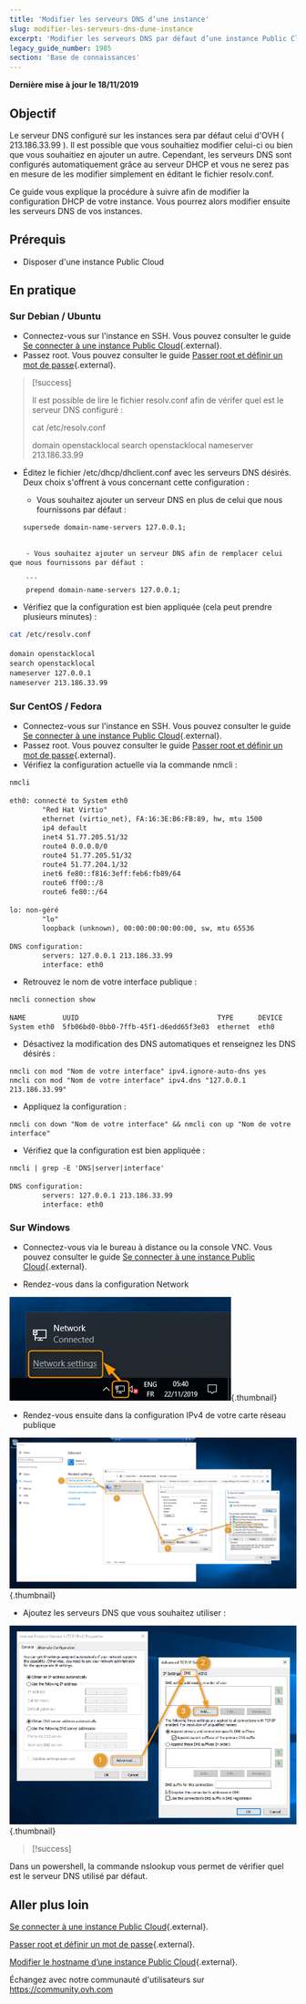 ```yaml
---
title: 'Modifier les serveurs DNS d’une instance'
slug: modifier-les-serveurs-dns-dune-instance
excerpt: 'Modifier les serveurs DNS par défaut d’une instance Public Cloud'
legacy_guide_number: 1985
section: 'Base de connaissances'
---
```


**Dernière mise à jour le 18/11/2019**

## Objectif

Le serveur DNS configuré sur les instances sera par défaut celui d'OVH ( 213.186.33.99 ). Il est possible que vous souhaitiez modifier celui-ci ou bien que vous souhaitiez en ajouter un autre. Cependant, les serveurs DNS sont configurés automatiquement grâce au serveur DHCP et vous ne serez pas en mesure de les modifier simplement en éditant le fichier resolv.conf.

Ce guide vous explique la procédure à suivre afin de modifier la configuration DHCP de votre instance. Vous pourrez alors  modifier ensuite les serveurs DNS de vos instances.


## Prérequis
- Disposer d'une instance Public Cloud

## En pratique

### Sur Debian / Ubuntu

- Connectez-vous sur l'instance en SSH. Vous pouvez consulter le guide [Se connecter à une instance Public Cloud](https://docs.ovh.com/fr/public-cloud/premiere-connexion/){.external}.
- Passez root. Vous pouvez consulter le guide [Passer root et définir un mot de passe](https://docs.ovh.com/fr/public-cloud/passer-root-et-definir-un-mot-de-passe/){.external}.

> [!success]
>
> Il est possible de lire le fichier  resolv.conf  afin de vérifer quel est le serveur DNS configuré :
> 
> cat /etc/resolv.conf
> 
> 
> domain openstacklocal
> search openstacklocal
> nameserver 213.186.33.99
>

- Éditez le fichier /etc/dhcp/dhclient.conf avec les serveurs DNS désirés.
Deux choix s'offrent à vous concernant cette configuration :

    - Vous souhaitez ajouter un serveur DNS en plus de celui que nous fournissons par défaut :
  
    ```
    supersede domain-name-servers 127.0.0.1;
```
    
    - Vous souhaitez ajouter un serveur DNS afin de remplacer celui que nous fournissons par défaut :
    
    ```
    prepend domain-name-servers 127.0.0.1;
```
 
- Vérifiez que la configuration est bien appliquée (cela peut prendre plusieurs minutes) :

```bash
cat /etc/resolv.conf

domain openstacklocal
search openstacklocal
nameserver 127.0.0.1
nameserver 213.186.33.99
```

### Sur CentOS / Fedora

- Connectez-vous sur l'instance en SSH. Vous pouvez consulter le guide [Se connecter à une instance Public Cloud](https://docs.ovh.com/fr/public-cloud/premiere-connexion/){.external}.
- Passez root. Vous pouvez consulter le guide [Passer root et définir un mot de passe](https://docs.ovh.com/fr/public-cloud/passer-root-et-definir-un-mot-de-passe/){.external}.
- Vérifiez la configuration actuelle via la commande nmcli :

```
nmcli
 
eth0: connecté to System eth0
        "Red Hat Virtio"
        ethernet (virtio_net), FA:16:3E:B6:FB:89, hw, mtu 1500
        ip4 default
        inet4 51.77.205.51/32
        route4 0.0.0.0/0
        route4 51.77.205.51/32
        route4 51.77.204.1/32
        inet6 fe80::f816:3eff:feb6:fb89/64
        route6 ff00::/8
        route6 fe80::/64
 
lo: non-géré
        "lo"
        loopback (unknown), 00:00:00:00:00:00, sw, mtu 65536
 
DNS configuration:
        servers: 127.0.0.1 213.186.33.99
        interface: eth0
```
- Retrouvez le nom de votre interface publique :

```
nmcli connection show
 
NAME         UUID                                  TYPE      DEVICE
System eth0  5fb06bd0-0bb0-7ffb-45f1-d6edd65f3e03  ethernet  eth0
```
- Désactivez la modification des DNS automatiques et renseignez les DNS désirés :

```
nmcli con mod "Nom de votre interface" ipv4.ignore-auto-dns yes
nmcli con mod "Nom de votre interface" ipv4.dns "127.0.0.1 213.186.33.99"
```
- Appliquez la configuration :

```
nmcli con down "Nom de votre interface" && nmcli con up "Nom de votre interface"
```
- Vérifiez que la configuration est bien appliquée :

```
nmcli | grep -E 'DNS|server|interface'
 
DNS configuration:
        servers: 127.0.0.1 213.186.33.99
        interface: eth0
```

### Sur Windows

- Connectez-vous via le bureau à distance ou la console VNC. Vous pouvez consulter le guide [Se connecter à une instance Public Cloud](https://docs.ovh.com/fr/public-cloud/premiere-connexion/){.external}.

- Rendez-vous dans la configuration Network

![change-dns-servers](images/changednsservers1.png){.thumbnail}

- Rendez-vous ensuite dans la configuration IPv4 de votre carte réseau publique

![change-dns-servers](images/changednsservers2.png){.thumbnail}

- Ajoutez les serveurs DNS que vous souhaitez utiliser :

![change-dns-servers](images/changednsservers3.png){.thumbnail}

> [!success]
>
Dans un powershell, la commande nslookup vous permet de vérifier quel est le serveur DNS utilisé par défaut.
>

## Aller plus loin

[Se connecter à une instance Public Cloud](https://docs.ovh.com/fr/public-cloud/premiere-connexion/){.external}.

[Passer root et définir un mot de passe](https://docs.ovh.com/fr/public-cloud/passer-root-et-definir-un-mot-de-passe/){.external}.

[Modifier le hostname d’une instance Public Cloud](https://docs.ovh.com/fr/public-cloud/modifier-le-hostname-dune-instance/){.external}.

Échangez avec notre communauté d'utilisateurs sur <https://community.ovh.com>
